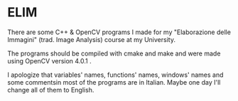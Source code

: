 # ELIM
There are some C++ &amp; OpenCV programs I made for my "Elaborazione delle Immagini" (trad. Image Analysis) course at my University.

The programs should be compiled with cmake and make and were made using OpenCV version 4.0.1 .

I apologize that variables' names, functions' names, windows' names and some commentsin most of the programs are in Italian.
Maybe one day I'll change all of them to English.
